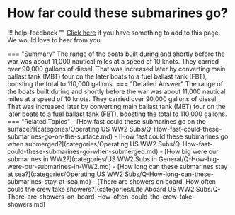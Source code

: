 # How far could these submarines go?

!!! help-feedback ""
    [Click here](https://replace.md) if you have something to add to this page. We would love to hear from you.

=== "Summary"
    The range of the boats built during and shortly before the war was about 11,000 nautical miles at a speed of 10 knots. They carried over 90,000 gallons of diesel. That was increased later by converting main ballast tank (MBT) four on the later boats to a fuel ballast tank (FBT), boosting the total to 110,000 gallons.
=== "Detailed Answer"
    The range of the boats built during and shortly before the war was about 11,000 nautical miles at a speed of 10 knots.  They carried over 90,000 gallons of diesel.  That was increased later by converting main ballast tank (MBT) four on the later boats to a fuel ballast tank (FBT), boosting the total to 110,000 gallons.
=== "Related Topics"
    - [How fast could these submarines go on the surface?](categories/Operating US WW2 Subs/Q-How-fast-could-these-submarines-go-on-the-surface.md)
    - [How fast could these submarines go when submerged?](categories/Operating US WW2 Subs/Q-How-fast-could-these-submarines-go-when-submerged.md)
    - [How big were our submarines in WW2?](categories/US WW2 Subs in General/Q-How-big-were-our-submarines-in-WW2.md)
    - [How long can these submarines stay at sea?](categories/Operating US WW2 Subs/Q-How-long-can-these-submarines-stay-at-sea.md)
    - [There are showers on board.  How often could the crew take showers?](categories/Life Aboard US WW2 Subs/Q-There-are-showers-on-board-How-often-could-the-crew-take-showers.md)
